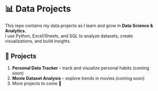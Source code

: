 # 📊 Data Projects

This repo contains my data projects as I learn and grow in **Data Science & Analytics**.  
I use Python, Excel/Sheets, and SQL to analyze datasets, create visualizations, and build insights.

## 🔹 Projects
1. **Personal Data Tracker** – track and visualize personal habits (coming soon)  
2. **Movie Dataset Analysis** – explore trends in movies (coming soon)  
3. More projects to come 🚀
